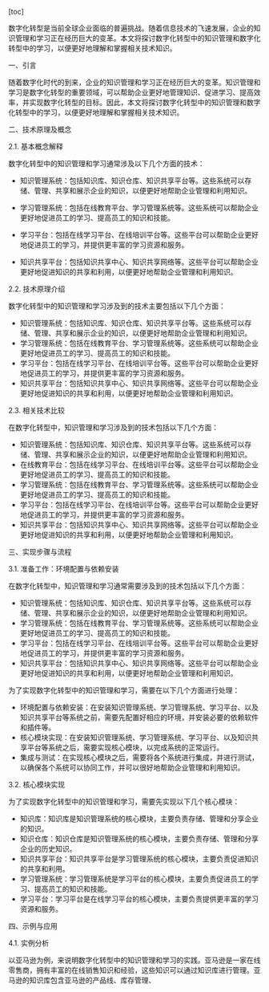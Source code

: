 
[toc]                    
                
                
数字化转型是当前全球企业面临的普遍挑战。随着信息技术的飞速发展，企业的知识管理和学习正在经历巨大的变革。本文将探讨数字化转型中的知识管理和数字化转型中的学习，以便更好地理解和掌握相关技术知识。

一、引言

随着数字化时代的到来，企业的知识管理和学习正在经历巨大的变革。知识管理和学习是数字化转型的重要领域，可以帮助企业更好地管理知识、促进学习、提高效率，并实现数字化转型的目标。因此，本文将探讨数字化转型中的知识管理和数字化转型中的学习，以便更好地理解和掌握相关技术知识。

二、技术原理及概念

2.1. 基本概念解释

数字化转型中的知识管理和学习通常涉及以下几个方面的技术：

- 知识管理系统：包括知识库、知识仓库、知识共享平台等。这些系统可以存储、管理、共享和展示企业的知识，以便更好地帮助企业管理和利用知识。
- 学习管理系统：包括在线教育平台、学习管理系统等。这些系统可以帮助企业更好地促进员工的学习、提高员工的知识和技能。

- 学习平台：包括在线学习平台、在线培训平台等。这些平台可以帮助企业更好地促进员工的学习，并提供更丰富的学习资源和服务。
- 知识共享平台：包括知识共享中心、知识共享网络等。这些平台可以帮助企业更好地促进知识的共享和利用，以便更好地帮助企业管理和利用知识。

2.2. 技术原理介绍

数字化转型中的知识管理和学习涉及到的技术主要包括以下几个方面：

- 知识管理系统：包括知识库、知识仓库、知识共享平台等。这些系统可以存储、管理、共享和展示企业的知识，以便更好地帮助企业管理和利用知识。
- 学习管理系统：包括在线教育平台、学习管理系统等。这些系统可以帮助企业更好地促进员工的学习、提高员工的知识和技能。
- 学习平台：包括在线学习平台、在线培训平台等。这些平台可以帮助企业更好地促进员工的学习，并提供更丰富的学习资源和服务。
- 知识共享平台：包括知识共享中心、知识共享网络等。这些平台可以帮助企业更好地促进知识的共享和利用，以便更好地帮助企业管理和利用知识。

2.3. 相关技术比较

在数字化转型中，知识管理和学习涉及到的技术包括以下几个方面：

- 知识管理系统：包括知识库、知识仓库、知识共享平台等。这些系统可以存储、管理、共享和展示企业的知识，以便更好地帮助企业管理和利用知识。
- 在线教育平台：包括在线学习平台、在线培训平台等。这些平台可以帮助企业更好地促进员工的学习、提高员工的知识和技能。
- 学习管理系统：包括在线教育平台、学习管理系统等。这些系统可以帮助企业更好地促进员工的学习、提高员工的知识和技能。
- 学习平台：包括在线学习平台、在线培训平台等。这些平台可以帮助企业更好地促进员工的学习，并提供更丰富的学习资源和服务。
- 知识共享平台：包括知识共享中心、知识共享网络等。这些平台可以帮助企业更好地促进知识的共享和利用，以便更好地帮助企业管理和利用知识。

三、实现步骤与流程

3.1. 准备工作：环境配置与依赖安装

在数字化转型中，知识管理和学习通常需要涉及到的技术包括以下几个方面：

- 知识管理系统：包括知识库、知识仓库、知识共享平台等。这些系统可以存储、管理、共享和展示企业的知识，以便更好地帮助企业管理和利用知识。
- 学习管理系统：包括在线教育平台、学习管理系统等。这些系统可以帮助企业更好地促进员工的学习、提高员工的知识和技能。
- 学习平台：包括在线学习平台、在线培训平台等。这些平台可以帮助企业更好地促进员工的学习，并提供更丰富的学习资源和服务。
- 知识共享平台：包括知识共享中心、知识共享网络等。这些平台可以帮助企业更好地促进知识的共享和利用，以便更好地帮助企业管理和利用知识。

为了实现数字化转型中的知识管理和学习，需要在以下几个方面进行处理：

- 环境配置与依赖安装：在安装知识管理系统、学习管理系统、学习平台、以及知识共享平台等系统之前，需要先配置好相应的环境，并安装必要的依赖软件和插件等。
- 核心模块实现：在安装知识管理系统、学习管理系统、学习平台、以及知识共享平台等系统之后，需要实现核心模块，以完成系统的正常运行。
- 集成与测试：在实现核心模块之后，需要将各个系统进行集成，并进行测试，以确保各个系统可以协同工作，并可以很好地帮助企业管理和利用知识。

3.2. 核心模块实现

为了实现数字化转型中的知识管理和学习，需要先实现以下几个核心模块：

- 知识库：知识库是知识管理系统的核心模块，主要负责存储、管理和分享企业的知识。
- 知识仓库：知识仓库是知识管理系统的核心模块，主要负责存储、管理和分享企业的历史知识。
- 知识共享平台：知识共享平台是学习管理系统的核心模块，主要负责促进知识的共享和利用。
- 学习管理系统：学习管理系统是学习平台的核心模块，主要负责促进员工的学习、提高员工的知识和技能。
- 学习平台：学习平台是在线学习平台的核心模块，主要负责提供更丰富的学习资源和服务。

四、示例与应用

4.1. 实例分析

以亚马逊为例，来说明数字化转型中的知识管理和学习的实践。亚马逊是一家在线零售商，拥有丰富的在线销售知识和经验，这些知识可以通过知识库进行管理。亚马逊的知识库包含亚马逊的产品线、库存管理、

